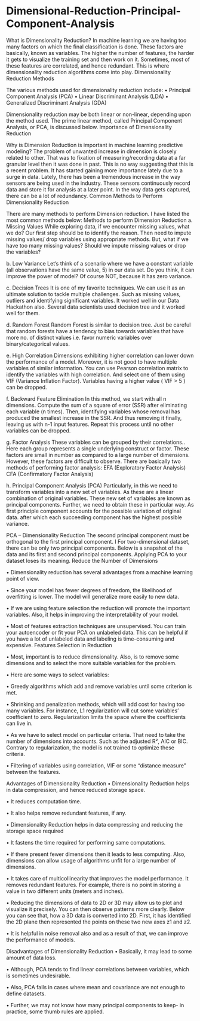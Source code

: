 # Dimensional-Reduction-Principal-Component-Analysis
What is Dimensionality Reduction?
In machine learning we are having too many factors on which the final classification is done. These factors are basically, known as variables. The higher the number of features, the harder it gets to visualize the training set and then work on it. Sometimes, most of these features are correlated, and hence redundant. This is where dimensionality reduction algorithms come into play. Dimensionality Reduction Methods

The various methods used for dimensionality reduction include:
• Principal Component Analysis (PCA) • Linear Discriminant Analysis (LDA) • Generalized Discriminant Analysis (GDA)

Dimensionality reduction may be both linear or non-linear, depending upon the method used. The prime linear method, called Principal Component Analysis, or PCA, is discussed below. Importance of Dimensionality Reduction

Why is Dimension Reduction is important in machine learning predictive modeling?
The problem of unwanted increase in dimension is closely related to other. That was to fixation of measuring/recording data at a far granular level then it was done in past. This is no way suggesting that this is a recent problem. It has started gaining more importance lately due to a surge in data. Lately, there has been a tremendous increase in the way sensors are being used in the industry. These sensors continuously record data and store it for analysis at a later point. In the way data gets captured, there can be a lot of redundancy. Common Methods to Perform Dimensionality Reduction

There are many methods to perform Dimension reduction. I have listed the most common methods below:
Methods to perform Dimension Reduction
a. Missing Values
While exploring data, if we encounter missing values, what we do? Our first step should be to identify the reason. Then need to impute missing values/ drop variables using appropriate methods. But, what if we have too many missing values? Should we impute missing values or drop the variables?

b. Low Variance
Let’s think of a scenario where we have a constant variable (all observations have the same value, 5) in our data set. Do you think, it can improve the power of model? Of course NOT, because it has zero variance.

c. Decision Trees
It is one of my favorite techniques. We can use it as an ultimate solution to tackle multiple challenges. Such as missing values, outliers and identifying significant variables. It worked well in our Data Hackathon also. Several data scientists used decision tree and it worked well for them.

d. Random Forest
Random Forest is similar to decision tree. Just be careful that random forests have a tendency to bias towards variables that have more no. of distinct values i.e. favor numeric variables over binary/categorical values.

e. High Correlation
Dimensions exhibiting higher correlation can lower down the performance of a model. Moreover, it is not good to have multiple variables of similar information. You can use Pearson correlation matrix to identify the variables with high correlation. And select one of them using VIF (Variance Inflation Factor). Variables having a higher value ( VIF > 5 ) can be dropped.

f. Backward Feature Elimination
In this method, we start with all n dimensions. Compute the sum of a square of error (SSR) after eliminating each variable (n times). Then, identifying variables whose removal has produced the smallest increase in the SSR. And thus removing it finally, leaving us with n-1 input features. Repeat this process until no other variables can be dropped.

g. Factor Analysis
These variables can be grouped by their correlations.. Here each group represents a single underlying construct or factor. These factors are small in number as compared to a large number of dimensions. However, these factors are difficult to observe. There are basically two methods of performing factor analysis: EFA (Exploratory Factor Analysis) CFA (Confirmatory Factor Analysis)

h. Principal Component Analysis (PCA)
Particularly, in this we need to transform variables into a new set of variables. As these are a linear combination of original variables. These new set of variables are known as principal components. Further, we need to obtain these in particular way. As first principle component accounts for the possible variation of original data. after which each succeeding component has the highest possible variance.

PCA – Dimensionality Reduction
The second principal component must be orthogonal to the first principal component. I For two-dimensional dataset, there can be only two principal components. Below is a snapshot of the data and its first and second principal components. Applying PCA to your dataset loses its meaning. Reduce the Number of Dimensions

• Dimensionality reduction has several advantages from a machine learning point of view.

• Since your model has fewer degrees of freedom, the likelihood of overfitting is lower. The model will generalize more easily to new data.

• If we are using feature selection the reduction will promote the important variables. Also, it helps in improving the interpretability of your model.

• Most of features extraction techniques are unsupervised. You can train your autoencoder or fit your PCA on unlabeled data. This can be helpful if you have a lot of unlabeled data and labeling is time-consuming and expensive. Features Selection in Reduction

• Most, important is to reduce dimensionality. Also, is to remove some dimensions and to select the more suitable variables for the problem.

• Here are some ways to select variables:

• Greedy algorithms which add and remove variables until some criterion is met.

• Shrinking and penalization methods, which will add cost for having too many variables. For instance, L1 regularization will cut some variables’ coefficient to zero. Regularization limits the space where the coefficients can live in.

• As we have to select model on particular criteria. That need to take the number of dimensions into accounts. Such as the adjusted R², AIC or BIC. Contrary to regularization, the model is not trained to optimize these criteria.

• Filtering of variables using correlation, VIF or some “distance measure” between the features.

Advantages of Dimensionality Reduction
• Dimensionality Reduction helps in data compression, and hence reduced storage space.

• It reduces computation time.

• It also helps remove redundant features, if any.

• Dimensionality Reduction helps in data compressing and reducing the storage space required

• It fastens the time required for performing same computations.

• If there present fewer dimensions then it leads to less computing. Also, dimensions can allow usage of algorithms unfit for a large number of dimensions.

• It takes care of multicollinearity that improves the model performance. It removes redundant features. For example, there is no point in storing a value in two different units (meters and inches).

• Reducing the dimensions of data to 2D or 3D may allow us to plot and visualize it precisely. You can then observe patterns more clearly. Below you can see that, how a 3D data is converted into 2D. First, it has identified the 2D plane then represented the points on these two new axes z1 and z2.

• It is helpful in noise removal also and as a result of that, we can improve the performance of models.

Disadvantages of Dimensionality Reduction
• Basically, it may lead to some amount of data loss.

• Although, PCA tends to find linear correlations between variables, which is sometimes undesirable.

• Also, PCA fails in cases where mean and covariance are not enough to define datasets.

• Further, we may not know how many principal components to keep- in practice, some thumb rules are applied.
